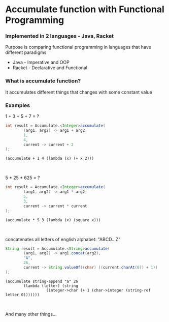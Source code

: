 # Accumulate function with Functional Programming
### Implemented in 2 languages - Java, Racket

Purpose is comparing functional programming in languages that have different paradigms
* Java - Imperative and OOP
* Racket - Declarative and Functional

### What is accumulate function?
It accumulates different things that changes with some constant value

### Examples
1 + 3 + 5 + 7 = ?
```.java
int result = Accumulate.<Integer>accumulate(
        (arg1, arg2) -> arg1 + arg2,
        1,
        4,
        current -> current + 2
);
```
```.rkt
(accumulate + 1 4 (lambda (x) (+ x 2)))
```

<br/>

5 * 25 * 625 = ?
```.java
int result = Accumulate.<Integer>accumulate(
        (arg1, arg2) -> arg1 * arg2,
        5,
        3,
        current -> current * current
);
```
```.rkt
(accumulate * 5 3 (lambda (x) (square x)))
```

<br />

concatenates all letters of english alphabet: "ABCD...Z"
```.java
String result = Accumulate.<String>accumulate(
        (arg1, arg2) -> arg1.concat(arg2),
        "A",
        26,
        current -> String.valueOf((char) ((current.charAt(0)) + 1))
);
```
```.rkt
(accumulate string-append "a" 26
	    (lambda (letter) (string
			      (integer->char (+ 1 (char->integer (string-ref letter 0)))))))
```

<br />

And many other things...

